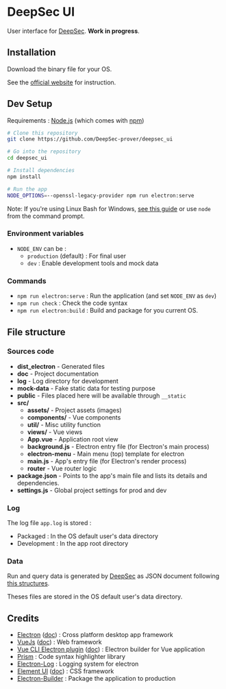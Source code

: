 # DeepSec UI

User interface for [DeepSec](https://github.com/DeepSec-prover/deepsec). **Work in progress**.

## Installation

Download the binary file for your OS.

See the [official website](https://deepsec-prover.github.io/alpha#installation-of-deepsec-ui) for instruction.

## Dev Setup

Requirements : [Node.js](https://nodejs.org/en/download/) (which comes with [npm](http://npmjs.com))

```bash
# Clone this repository
git clone https://github.com/DeepSec-prover/deepsec_ui

# Go into the repository
cd deepsec_ui

# Install dependencies
npm install

# Run the app
NODE_OPTIONS=--openssl-legacy-provider npm run electron:serve
```

Note: If you're using Linux Bash for Windows, [see this guide](https://www.howtogeek.com/261575/how-to-run-graphical-linux-desktop-applications-from-windows-10s-bash-shell/) or use `node` from the command prompt.

### Environment variables

- `NODE_ENV` can be :
  - `production` (default) : For final user
  - `dev` : Enable development tools and mock data

### Commands

- `npm run electron:serve` : Run the application (and set `NODE_ENV` as `dev`)
- `npm run check` : Check the code syntax
- `npm run electron:build` : Build and package for you current OS.

## File structure

### Sources code

- __dist_electron__ - Generated files
- __doc__ - Project documentation
- __log__ - Log directory for development
- __mock-data__ - Fake static data for testing purpose
- __public__ - Files placed here will be available through `__static`
- __src/__
  - __assets/__ - Project assets (images)
  - __components/__ - Vue components
  - __util/__ - Misc utility function
  - __views/__ - Vue views
  - __App.vue__ - Application root view
  - __background.js__ - Electron entry file (for Electron's main process)
  - __electron-menu__ - Main menu (top) template for electron
  - __main.js__ - App's entry file (for Electron's render process)
  - __router__ - Vue router logic
- __package.json__ - Points to the app's main file and lists its details and dependencies.
- __settings.js__ - Global project settings for prod and dev

### Log

The log file `app.log` is stored :
- Packaged : In the OS default user's data directory
- Development : In the app root directory

### Data

Run and query data is generated by [DeepSec](https://github.com/DeepSec-prover/deepsec) as JSON document following [this structures](./doc/structures/index.md).

Theses files are stored in the OS default user's data directory.

## Credits

- [Electron](https://electronjs.org) ([doc](https://electronjs.org/docs)) : Cross platform desktop app framework
- [VueJs](https://vuejs.org) ([doc](https://vuejs.org/v2/api/)) : Web framework
- [Vue CLI Electron plugin](https://nklayman.github.io/vue-cli-plugin-electron-builder/)
([doc](https://nklayman.github.io/vue-cli-plugin-electron-builder/guide/)) : Electron builder for Vue application
- [Prism](https://prismjs.com) : Code syntax highlighter library
- [Electron-Log](https://github.com/megahertz/electron-log) : Logging system for electron
- [Element UI](https://element.eleme.io/#/en-US) ([doc](https://element.eleme.io/#/en-US/component/installation)) : CSS framework
- [Electron-Builder](https://www.electron.build/) : Package the application to production
